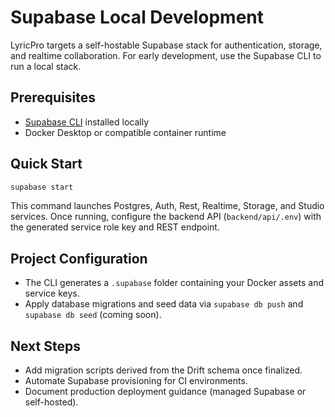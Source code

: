 # Supabase Local Development

LyricPro targets a self-hostable Supabase stack for authentication, storage, and realtime collaboration. For early development, use the Supabase CLI to run a local stack.

## Prerequisites

- [Supabase CLI](https://supabase.com/docs/guides/cli) installed locally
- Docker Desktop or compatible container runtime

## Quick Start

```bash
supabase start
```

This command launches Postgres, Auth, Rest, Realtime, Storage, and Studio services. Once running, configure the backend API (`backend/api/.env`) with the generated service role key and REST endpoint.

## Project Configuration

- The CLI generates a `.supabase` folder containing your Docker assets and service keys.
- Apply database migrations and seed data via `supabase db push` and `supabase db seed` (coming soon).

## Next Steps

- Add migration scripts derived from the Drift schema once finalized.
- Automate Supabase provisioning for CI environments.
- Document production deployment guidance (managed Supabase or self-hosted).
